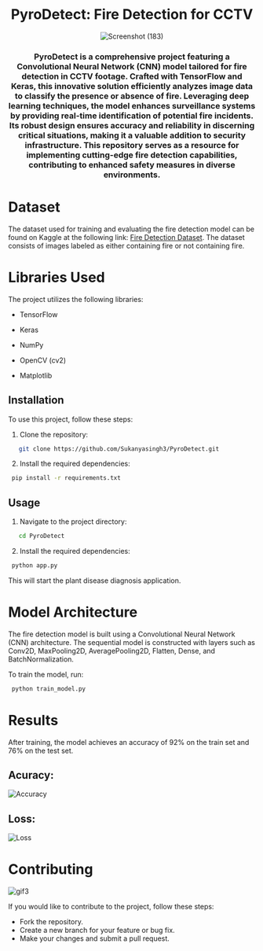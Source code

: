 <div align='center'>
 
# PyroDetect: Fire Detection for CCTV
![Screenshot (183)](https://github.com/Sukanyasingh3/PyroDetect/assets/113462236/80aa7251-6900-4497-91df-ed5db21377bc)


### PyroDetect is a comprehensive project featuring a Convolutional Neural Network (CNN) model tailored for fire detection in CCTV footage. Crafted with TensorFlow and Keras, this innovative solution efficiently analyzes image data to classify the presence or absence of fire. Leveraging deep learning techniques, the model enhances surveillance systems by providing real-time identification of potential fire incidents. Its robust design ensures accuracy and reliability in discerning critical situations, making it a valuable addition to security infrastructure. This repository serves as a resource for implementing cutting-edge fire detection capabilities, contributing to enhanced safety measures in diverse environments.
</div>
 
# Dataset
The dataset used for training and evaluating the fire detection model can be found on Kaggle at the following link: [Fire Detection Dataset](https://www.kaggle.com/datasets/tharakan684/urecamain). The dataset consists of images labeled as either containing fire or not containing fire.

# Libraries Used
The project utilizes the following libraries: 

 - TensorFlow 

 - Keras 

 - NumPy 

 - OpenCV (cv2) 

 - Matplotlib

## Installation

To use this project, follow these steps:

1. Clone the repository:

```bash
   git clone https://github.com/Sukanyasingh3/PyroDetect.git
   ```
2. Install the required dependencies:
  ```bash
   pip install -r requirements.txt
```
## Usage

1. Navigate to the project directory:

```bash
   cd PyroDetect
   ```
2. Install the required dependencies:
  ```bash
   python app.py
```
This will start the plant disease diagnosis application.


# Model Architecture
The fire detection model is built using a Convolutional Neural Network (CNN) architecture. The sequential model is constructed with layers such as Conv2D, MaxPooling2D, AveragePooling2D, Flatten, Dense, and BatchNormalization.

To train the model, run:
  ```bash
   python train_model.py
```

# Results
After training, the model achieves an accuracy of 92% on the train set and 76% on the test set.

## Acuracy:
![Accuracy](https://github.com/Sukanyasingh3/Fire-Detection-for-CCTV/assets/113462236/3b4376cf-aa98-408b-8f14-b060bdae6872)

## Loss:
![Loss](https://github.com/Sukanyasingh3/Fire-Detection-for-CCTV/assets/113462236/e207a52d-20a6-4858-a98f-fb31b43702e8)

# Contributing
![gif3](https://github.com/Sukanyasingh3/Fire-Detection-for-CCTV/assets/113462236/6f4ebeb3-cc50-4e33-babc-32f9f6012709)



If you would like to contribute to the project, follow these steps:

 - Fork the repository.
 - Create a new branch for your feature or bug fix.
 - Make your changes and submit a pull request.
